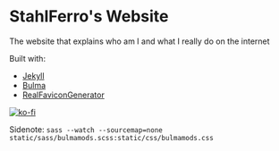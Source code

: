 # StahlFerro's Website

The website that explains who am I and what I really do on the internet

Built with:
* [Jekyll](https://jekyllrb.com/)
* [Bulma](https://bulma.io/)
* [RealFaviconGenerator](https://realfavicongenerator.net/)

[![ko-fi](https://www.ko-fi.com/img/githubbutton_sm.svg)](https://ko-fi.com/L4L8P36M)

Sidenote: `sass --watch --sourcemap=none static/sass/bulmamods.scss:static/css/bulmamods.css`